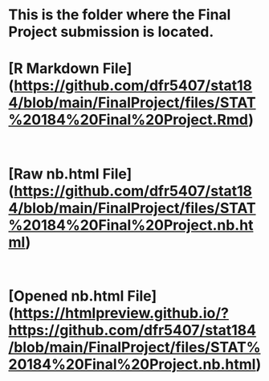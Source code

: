# This is the folder where the Final Project submission is located.

# [R Markdown File] (https://github.com/dfr5407/stat184/blob/main/FinalProject/files/STAT%20184%20Final%20Project.Rmd) <br> <br>
# [Raw nb.html File] (https://github.com/dfr5407/stat184/blob/main/FinalProject/files/STAT%20184%20Final%20Project.nb.html) <br> <br>
# [Opened nb.html File] (https://htmlpreview.github.io/?https://github.com/dfr5407/stat184/blob/main/FinalProject/files/STAT%20184%20Final%20Project.nb.html) <br>
